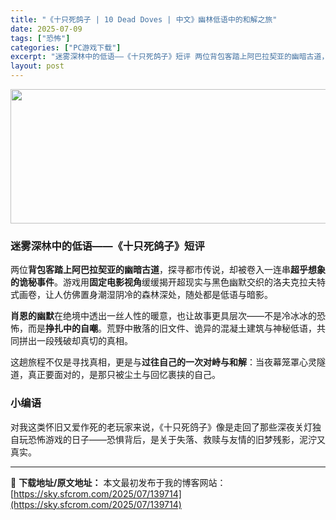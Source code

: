 ```yaml
---
title: "《十只死鸽子 | 10 Dead Doves | 中文》幽林低语中的和解之旅"
date: 2025-07-09
tags: ["恐怖"]
categories: ["PC游戏下载"]
excerpt: "迷雾深林中的低语——《十只死鸽子》短评 两位背包客踏上阿巴拉契亚的幽暗古道，探寻都市传说，却被卷入一连串超乎想象的诡秘事件。游戏用固定电影视角缓缓揭开超现实与黑色幽默交织的洛夫克拉夫特式画卷，让人仿佛置身潮湿阴冷的森林深处，随处都是低语与暗影。 肖恩的幽默在绝境中透出一丝人性的暖意，也让故事更具层次&hellip;"
layout: post
---
```


<img class="aligncenter size-full wp-image-139716" src="https://sky.sfcrom.com/wp-content/uploads/2025/07/2025070904283270.webp" alt="" width="700" height="215" />
<h3 data-start="0" data-end="27"><strong data-start="4" data-end="27">迷雾深林中的低语——《十只死鸽子》短评</strong></h3>
<p data-start="29" data-end="143">两位<strong data-start="31" data-end="50">背包客踏上阿巴拉契亚的幽暗古道</strong>，探寻都市传说，却被卷入一连串<strong data-start="65" data-end="78">超乎想象的诡秘事件</strong>。游戏用<strong data-start="82" data-end="92">固定电影视角</strong>缓缓揭开超现实与黑色幽默交织的洛夫克拉夫特式画卷，让人仿佛置身潮湿阴冷的森林深处，随处都是低语与暗影。</p>
<p data-start="145" data-end="241"><strong data-start="145" data-end="154">肖恩的幽默</strong>在绝境中透出一丝人性的暖意，也让故事更具层次——不是冷冰冰的恐怖，而是<strong data-start="189" data-end="199">挣扎中的自嘲</strong>。荒野中散落的旧文件、诡异的混凝土建筑与神秘低语，共同拼出一段残破却真切的真相。</p>
<p data-start="243" data-end="307">这趟旅程不仅是寻找真相，更是与<strong data-start="258" data-end="274">过往自己的一次对峙与和解</strong>：当夜幕笼罩心灵隧道，真正要面对的，是那只被尘土与回忆裹挟的自己。</p>

<h3 data-start="309" data-end="322"><strong data-start="313" data-end="320">小编语</strong></h3>
<p data-start="323" data-end="398" data-is-last-node="" data-is-only-node="">对我这类怀旧又爱作死的老玩家来说，《十只死鸽子》像是走回了那些深夜关灯独自玩恐怖游戏的日子——恐惧背后，是关于失落、救赎与友情的旧梦残影，泥泞又真实。</p>

---
📖 **下载地址/原文地址：** 本文最初发布于我的博客网站：[https://sky.sfcrom.com/2025/07/139714](https://sky.sfcrom.com/2025/07/139714)
